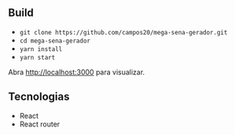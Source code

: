 ## Build

- `git clone https://github.com/campos20/mega-sena-gerador.git`
- `cd mega-sena-gerador`
- `yarn install`
- `yarn start`

Abra [http://localhost:3000](http://localhost:3000) para visualizar.

## Tecnologias

- React
- React router
